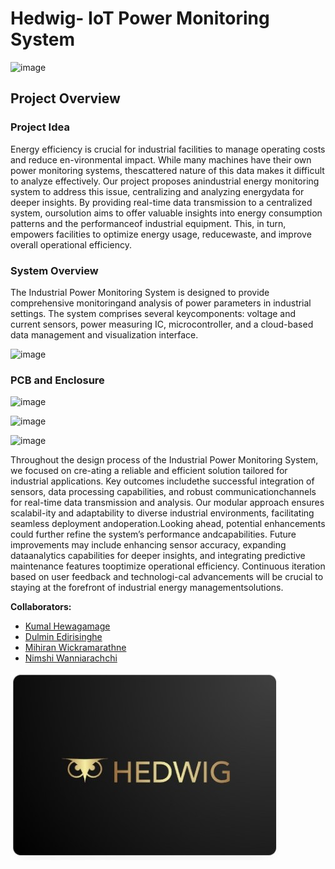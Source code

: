 # Hedwig- IoT Power Monitoring System

![image](https://github.com/user-attachments/assets/726dbc02-46a2-494d-99b1-985d0aff11a3)


## Project Overview

### Project Idea

Energy efficiency is crucial for industrial facilities to manage operating costs and reduce en-vironmental impact. While many machines have their own power monitoring systems, thescattered nature of this data makes it difficult to analyze effectively. Our project proposes anindustrial energy monitoring system to address this issue, centralizing and analyzing energydata for deeper insights. By providing real-time data transmission to a centralized system, oursolution aims to offer valuable insights into energy consumption patterns and the performanceof industrial equipment. This, in turn, empowers facilities to optimize energy usage, reducewaste, and improve overall operational efficiency.

### System Overview

The Industrial Power Monitoring System is designed to provide comprehensive monitoringand analysis of power parameters in industrial settings. The system comprises several keycomponents: voltage and current sensors, power measuring IC, microcontroller, and a cloud-based data management and visualization interface.

![image](https://github.com/user-attachments/assets/d954f8dd-04aa-4c33-aa5b-f904e3cc1555)



### PCB and Enclosure
![image](https://github.com/user-attachments/assets/a7b15e8e-c970-4779-a250-c2574dc17ec7)

![image](https://github.com/user-attachments/assets/0a1b5147-9386-42ca-9d49-0cabd018f301)

![image](https://github.com/user-attachments/assets/32769d79-a746-4a16-8bdb-4530197b30bf)


Throughout the design process of the Industrial Power Monitoring System, we focused on cre-ating a reliable and efficient solution tailored for industrial applications. Key outcomes includethe successful integration of sensors, data processing capabilities, and robust communicationchannels for real-time data transmission and analysis. Our modular approach ensures scalabil-ity and adaptability to diverse industrial environments, facilitating seamless deployment andoperation.Looking ahead, potential enhancements could further refine the system’s performance andcapabilities. Future improvements may include enhancing sensor accuracy, expanding dataanalytics capabilities for deeper insights, and integrating predictive maintenance features tooptimize operational efficiency. Continuous iteration based on user feedback and technologi-cal advancements will be crucial to staying at the forefront of industrial energy managementsolutions.

**Collaborators:**

* [Kumal Hewagamage](https://github.com/KumalHewagamage)
* [Dulmin Edirisinghe ](https://github.com/DulminEdirisinghe)
* [Mihiran Wickramarathne](https://github.com/miniMagic-beep)
* [Nimshi Wanniarachchi](https://github.com/NimsW20)



![Logo](Assets/logo.jpeg)




